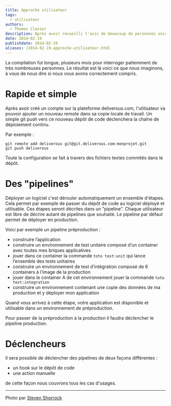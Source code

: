 ```yaml
---
title: Approche utilisateur
tags:
  - utilisateur
authors:
  - Thomas Clavier
description: Après avoir recueilli l'avis de beaucoup de personnes voici comment nous imaginons l'usage de deliverous
date: 2014-02-19
publishdate: 2014-02-19
aliases: /2014-02-19.approche-utilisateur.html
---
```


La compilation fut longue, plusieurs mois pour interroger patiemment de très nombreuses personnes. Le résultat est là voici ce que nous imaginons, à vous de nous dire si nous vous avons correctement compris.

# Rapide et simple

Après avoir créé un compte sur la plateforme deliverous.com, l'utilisateur va pouvoir ajouter un nouveau remote dans sa copie locale de travail. Un simple git push vers ce nouveau dépôt de code déclenchera la chaîne de déploiement continu.

Par exemple :

    git remote add deliverous git@git.deliverous.com:monprojet.git
    git push deliverous

Toute la configuration se fait à travers des fichiers textes commités dans le dépôt.

# Des "pipelines"

Déployer un logiciel c'est dérouler automatiquement un ensemble d'étapes. Cela
permet par exemple de passer du dépôt de code au logiciel déployé et
utilisable. Ces étapes seront décrites dans un "pipeline". Chaque utilisateur
est libre de décrire autant de pipelines que souhaité. Le pipeline par défaut
permet de déployer en production.

Voici par exemple un pipeline préproduction :

- construire l’application
- construire un environnement de test unitaire composé d’un container avec toutes mes briques applicatives
- jouer dans ce container la commande `toto test:unit` qui lance l’ensemble des tests unitaires
- construire un environnement de test d’intégration composé de 6 containers à l’image de la production
- jouer dans le container A de cet environnement jouer la commande `toto test:integration`
- construire un environnement contenant une copie des données de ma production et y déployer mon application

Quand vous arrivez à cette étape, votre application est disponible et utilisable dans un environnement de préproduction.

Pour passer de la préproduction à la production il faudra déclencher le pipeline production.

# Déclencheurs

Il sera possible de déclencher des pipelines de deux façons différentes :

- un hook sur le dépôt de code
- une action manuelle

de cette façon nous couvrons tous les cas d'usages.


---
Photo par [Steven Shorrock](https://www.flickr.com/photos/highersights/6231641551/)
